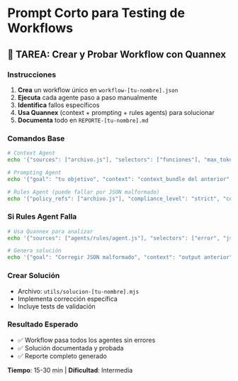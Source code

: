 # Prompt Corto para Testing de Workflows

## 🎯 TAREA: Crear y Probar Workflow con Quannex

### Instrucciones

1. **Crea** un workflow único en `workflow-[tu-nombre].json`
2. **Ejecuta** cada agente paso a paso manualmente
3. **Identifica** fallos específicos
4. **Usa Quannex** (context + prompting + rules agents) para solucionar
5. **Documenta** todo en `REPORTE-[tu-nombre].md`

### Comandos Base

```bash
# Context Agent
echo '{"sources": ["archivo.js"], "selectors": ["funciones"], "max_tokens": 1000}' | node agents/context/agent.js

# Prompting Agent
echo '{"goal": "tu objetivo", "context": "context_bundle del anterior", "style": "technical", "constraints": ["constraint1"]}' | node agents/prompting/agent.js

# Rules Agent (puede fallar por JSON malformado)
echo '{"policy_refs": ["archivo.js"], "compliance_level": "strict", "code": "system_prompt del anterior", "rules": ["rule1"]}' | node agents/rules/agent.js
```

### Si Rules Agent Falla

```bash
# Usa Quannex para analizar
echo '{"sources": ["agents/rules/agent.js"], "selectors": ["error", "json"], "max_tokens": 1000}' | node agents/context/agent.js

# Genera solución
echo '{"goal": "Corregir JSON malformado", "context": "output anterior", "style": "technical", "constraints": ["escapar caracteres", "validar JSON"]}' | node agents/prompting/agent.js
```

### Crear Solución

- Archivo: `utils/solucion-[tu-nombre].mjs`
- Implementa corrección específica
- Incluye tests de validación

### Resultado Esperado

- ✅ Workflow pasa todos los agentes sin errores
- ✅ Solución documentada y probada
- ✅ Reporte completo generado

**Tiempo**: 15-30 min | **Dificultad**: Intermedia
